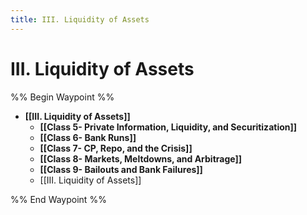 ```yaml
---
title: III. Liquidity of Assets
---
```


# III. Liquidity of Assets

%% Begin Waypoint %%

- **[[III. Liquidity of Assets]]**
	- **[[Class 5- Private Information,  Liquidity,  and Securitization]]**
	- **[[Class 6- Bank Runs]]**
	- **[[Class 7- CP,  Repo,  and the Crisis]]**
	- **[[Class 8- Markets,  Meltdowns,  and Arbitrage]]**
	- **[[Class 9- Bailouts and Bank Failures]]**
	- [[III. Liquidity of Assets]]

%% End Waypoint %%
